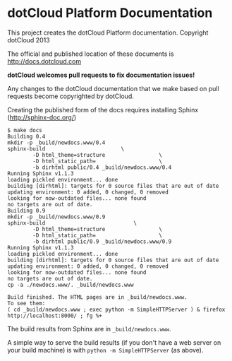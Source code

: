 dotCloud Platform Documentation
===============================
This project creates the dotCloud Platform documentation. 
Copyright dotCloud 2013

The official and published location of these documents is http://docs.dotcloud.com

**dotCloud welcomes pull requests to fix documentation issues!**

Any changes to the dotCloud documentation that we make based on pull requests become copyrighted by dotCloud.

Creating the published form of the docs requires installing Sphinx (http://sphinx-doc.org/)

```
$ make docs
Building 0.4
mkdir -p _build/newdocs.www/0.4
sphinx-build  						\
		-D html_theme=structure					\
		-D html_static_path=					\
		-b dirhtml public/0.4 _build/newdocs.www/0.4
Running Sphinx v1.1.3
loading pickled environment... done
building [dirhtml]: targets for 0 source files that are out of date
updating environment: 0 added, 0 changed, 0 removed
looking for now-outdated files... none found
no targets are out of date.
Building 0.9
mkdir -p _build/newdocs.www/0.9
sphinx-build							\
		-D html_theme=structure					\
		-D html_static_path=					\
		-b dirhtml public/0.9 _build/newdocs.www/0.9
Running Sphinx v1.1.3
loading pickled environment... done
building [dirhtml]: targets for 0 source files that are out of date
updating environment: 0 added, 0 changed, 0 removed
looking for now-outdated files... none found
no targets are out of date.
cp -a ./newdocs.www/. _build/newdocs.www

Build finished. The HTML pages are in _build/newdocs.www.
To see them:
( cd _build/newdocs.www ; exec python -m SimpleHTTPServer ) & firefox http://localhost:8000/ ; fg %+
```

The build results from Sphinx are in `_build/newdocs.www`.

A simple way to serve the build results (if you don't have a web server on your build machine) is
with `python -m SimpleHTTPServer` (as above).
